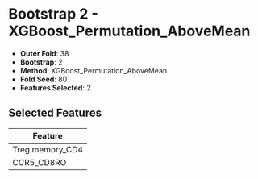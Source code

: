 # Bootstrap 2 - XGBoost_Permutation_AboveMean

- **Outer Fold**: 38
- **Bootstrap**: 2
- **Method**: XGBoost_Permutation_AboveMean
- **Fold Seed**: 80
- **Features Selected**: 2

## Selected Features

| Feature |
|---------|
| Treg memory_CD4 |
| CCR5_CD8RO |
